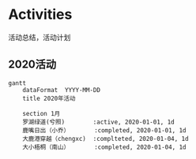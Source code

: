 # Activities
活动总结，活动计划

## 2020活动
```mermaid
gantt
    dataFormat  YYYY-MM-DD
    title 2020年活动
    
    section 1月
    罗湖绿道(兮照)        :active, 2020-01-01, 1d
    鹿嘴日出（小乔）       :completed, 2020-01-01, 1d
    大鹿港穿越（chengxc)  :complteted, 2020-01-04, 1d
    大小梧桐（南山）       :completed, 2020-01-04, 1d
    
```
